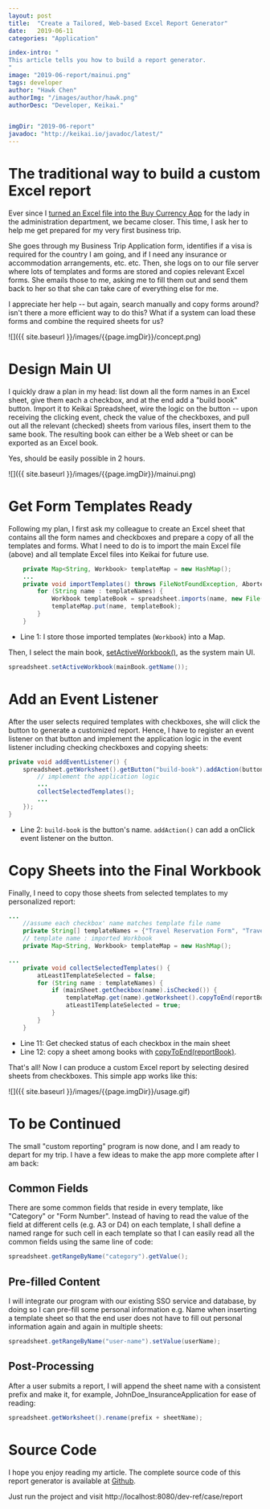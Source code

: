 ```yaml
---
layout: post
title:  "Create a Tailored, Web-based Excel Report Generator" 
date:   2019-06-11
categories: "Application"

index-intro: "
This article tells you how to build a report generator.
"
image: "2019-06-report/mainui.png"
tags: developer
author: "Hawk Chen"
authorImg: "/images/author/hawk.png"
authorDesc: "Developer, Keikai."


imgDir: "2019-06-report"
javadoc: "http://keikai.io/javadoc/latest/"
---
```

<!--
images come from https://drive.google.com/open?id=17EEz_BuTVsTSeAA3a8AakyMspVSd_OEb made with draw.io
goal： Keikai can help you build a spreadsheet-based app
-->

# The traditional way to build a custom Excel report

Ever since I [turned an Excel file into the Buy Currency App](https://dzone.com/articles/turn-you-excel-file-into-a-web-application) for the lady in the administration department, we became closer. This time, I ask her to help me get prepared for my very first business trip. 

She goes through my Business Trip Application form, identifies if a visa is required for the country I am going, and if I need any insurance or accommodation arrangements, etc. etc. 
Then, she logs on to our file server where lots of templates and forms are stored and copies relevant Excel forms. She emails those to me, asking me to fill them out and send them back to her so that she can take care of everything else for me.

I appreciate her help -- but again, search manually and copy forms around? isn't there a more efficient way to do this? What if a system can load these forms and combine the required sheets for us?

![]({{ site.baseurl }}/images/{{page.imgDir}}/concept.png) 


# Design Main UI

I quickly draw a plan in my head: list down all the form names in an Excel sheet, give them each a checkbox, and at the end add a "build book" button. Import it to Keikai Spreadsheet, wire the logic on the button -- upon receiving the clicking event, check the value of the checkboxes, and pull out all the relevant (checked) sheets from various files, insert them to the same book. The resulting book can either be a Web sheet or can be exported as an Excel book. 

Yes, should be easily possible in 2 hours.

![]({{ site.baseurl }}/images/{{page.imgDir}}/mainui.png) 

# Get Form Templates Ready
Following my plan, I first ask my colleague to create an Excel sheet that contains all the form names and checkboxes and prepare a copy of all the templates and forms. What I need to do is to import the main Excel file (above) and all template Excel files into Keikai for future use.

```java
    private Map<String, Workbook> templateMap = new HashMap();
    ...
    private void importTemplates() throws FileNotFoundException, AbortedException, DuplicateNameException {
        for (String name : templateNames) {
            Workbook templateBook = spreadsheet.imports(name, new File(REPORT_FOLDER, name + ".xlsx"));
            templateMap.put(name, templateBook);
        }
    }
```
* Line 1: I store those imported templates (`Workbook`) into a Map.

Then, I select the main book, [setActiveWorkbook()](https://keikai.io/javadoc/latest/io/keikai/client/api/Spreadsheet.html#setActiveWorkbook-java.lang.String-), as the system main UI.

```java
spreadsheet.setActiveWorkbook(mainBook.getName());
```


# Add an Event Listener
After the user selects required templates with checkboxes, she will click the button to generate a customized report. Hence, I have to register an event listener on that button and implement the application logic in the event listener including checking checkboxes and copying sheets:

```java
private void addEventListener() {
    spreadsheet.getWorksheet().getButton("build-book").addAction(buttonShapeMouseEvent -> {
        // implement the application logic
        ...
        collectSelectedTemplates(); 
        ...
    });
}
```
* Line 2: `build-book` is the button's name. `addAction()` can add a onClick event listener on the button.


# Copy Sheets into the Final Workbook
Finally, I need to copy those sheets from selected templates to my personalized report:

```java
...
    //assume each checkbox' name matches template file name
    private String[] templateNames = {"Travel Reservation Form", "Travel Insurance Form", "Travel Health Management", "Currency Exchange Request"};
    // template name : imported Workbook
    private Map<String, Workbook> templateMap = new HashMap();

...
    private void collectSelectedTemplates() {
        atLeast1TemplateSelected = false;
        for (String name : templateNames) {
            if (mainSheet.getCheckbox(name).isChecked()) {
                templateMap.get(name).getWorksheet().copyToEnd(reportBook);
                atLeast1TemplateSelected = true;
            }
        }
    }
```
* Line 11: Get checked status of each checkbox in the main sheet
* Line 12: copy a sheet among books with [copyToEnd(reportBook)](https://keikai.io/javadoc/latest/io/keikai/client/api/Worksheet.html#copyToEnd-io.keikai.client.api.Workbook-).


That's all! Now I can produce a custom Excel report by selecting desired sheets from checkboxes. This simple app works like this:

![]({{ site.baseurl }}/images/{{page.imgDir}}/usage.gif)


# To be Continued
<!-- since the example is simple, describe more use cases to show the potential capability of Keikai -->
The small "custom reporting" program is now done, and I am ready to depart for my trip. I have a few ideas to make the app more complete after I am back:

## Common Fields
There are some common fields that reside in every template, like "Category" or "Form Number". Instead of having to read the value of the field at different cells (e.g. A3 or D4) on each template, I shall define a named range for such cell in each template so that I can easily read all the common fields using the same line of code: 

```java
spreadsheet.getRangeByName("category").getValue();
```

## Pre-filled Content
I will integrate our program with our existing SSO service and database, by doing so I can pre-fill some personal information e.g. Name when inserting a template sheet so that the end user does not have to fill out personal information again and again in multiple sheets: 

```java
spreadsheet.getRangeByName("user-name").setValue(userName);
```

## Post-Processing
After a user submits a report, I will append the sheet name with a consistent prefix and make it, for example, JohnDoe_InsuranceApplication for ease of reading:

```java
spreadsheet.getWorksheet().rename(prefix + sheetName);
```


# Source Code
I hope you enjoy reading my article. The complete source code of this report generator is available at [Github](https://github.com/keikai/dev-ref).

Just run the project and visit http://localhost:8080/dev-ref/case/report


[jekyll]:      http://jekyllrb.com
[jekyll-gh]:   https://github.com/jekyll/jekyll
[jekyll-help]: https://github.com/jekyll/jekyll-help